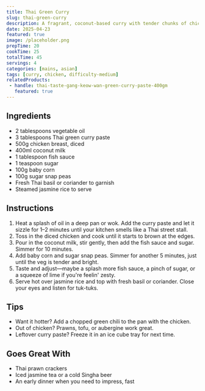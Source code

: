 ```yaml
---
title: Thai Green Curry
slug: thai-green-curry
description: A fragrant, coconut-based curry with tender chunks of chicken, vibrant vegetables, and the perfect balance of heat and sweetness.
date: 2025-04-23
featured: true
image: /placeholder.png
prepTime: 20
cookTime: 25
totalTime: 45
servings: 4
categories: [mains, asian]
tags: [curry, chicken, difficulty-medium]
relatedProducts:
 - handle: thai-taste-gang-keow-wan-green-curry-paste-400gm
   featured: true
---
```


## Ingredients

- 2 tablespoons vegetable oil
- 3 tablespoons Thai green curry paste
- 500g chicken breast, diced
- 400ml coconut milk
- 1 tablespoon fish sauce
- 1 teaspoon sugar
- 100g baby corn
- 100g sugar snap peas
- Fresh Thai basil or coriander to garnish
- Steamed jasmine rice to serve

## Instructions

1. Heat a splash of oil in a deep pan or wok. Add the curry paste and let it sizzle for 1–2 minutes until your kitchen smells like a Thai street stall.
2. Toss in the diced chicken and cook until it starts to brown at the edges.
3. Pour in the coconut milk, stir gently, then add the fish sauce and sugar. Simmer for 10 minutes.
4. Add baby corn and sugar snap peas. Simmer for another 5 minutes, just until the veg is tender and bright.
5. Taste and adjust—maybe a splash more fish sauce, a pinch of sugar, or a squeeze of lime if you're feelin' zesty.
6. Serve hot over jasmine rice and top with fresh basil or coriander. Close your eyes and listen for tuk-tuks.

## Tips

- Want it hotter? Add a chopped green chili to the pan with the chicken.
- Out of chicken? Prawns, tofu, or aubergine work great.
- Leftover curry paste? Freeze it in an ice cube tray for next time.

## Goes Great With

- Thai prawn crackers  
- Iced jasmine tea or a cold Singha beer  
- An early dinner when you need to impress, fast